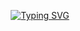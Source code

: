 <p align="center">
<a href="https://git.io/typing-svg"><img src="https://readme-typing-svg.demolab.com?font=Fira+Code&pause=1000&center=true&vCenter=true&width=435&lines=Hi+%F0%9F%91%8B%2C+I'm+JoCode;A+young+Christian;and+passionate+Developper+%F0%9F%98%8E" alt="Typing SVG" /></a>
</p>
